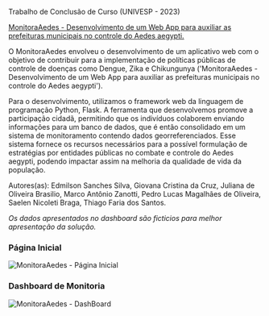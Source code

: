 Trabalho de Conclusão de Curso (UNIVESP - 2023)

[MonitoraAedes - Desenvolvimento de um Web App para auxiliar as prefeituras municipais no controle do Aedes aegypti.](https://apps.univesp.br/trabalhos-academicos/arquivos/652e91e2039b20011f14203e)

O MonitoraAedes envolveu o desenvolvimento de um aplicativo web com o objetivo de contribuir para a implementação de políticas públicas de controle de doenças como Dengue, Zika e Chikungunya ('MonitoraAedes - Desenvolvimento de um Web App para auxiliar as prefeituras municipais no controle do Aedes aegypti').

Para o desenvolvimento, utilizamos o framework web da linguagem de programação Python, Flask. A ferramenta que desenvolvemos promove a participação cidadã, permitindo que os indivíduos colaborem enviando informações para um banco de dados, que é então consolidado em um sistema de monitoramento contendo dados georreferenciados. Esse sistema fornece os recursos necessários para a possível formulação de estratégias por entidades públicas no combate e controle do Aedes aegypti, podendo impactar assim na melhoria da qualidade de vida da população.

Autores(as):
Edmilson Sanches Silva, 
Giovana Cristina da Cruz, 
Juliana de Oliveira Brasilio, 
Marco Antônio Zanotti, 
Pedro Lucas Magalhães de Oliveira, 
Saelen Nicoleti Braga, 
Thiago Faria dos Santos.

*Os dados apresentados no dashboard são ficticios para melhor apresentação da solução.*

### Página Inicial
![](https://i.imgur.com/v1EIy0v.png "MonitoraAedes - Página Inicial")

### Dashboard de Monitoria
![](https://i.imgur.com/F3Taif3.png "MonitoraAedes - DashBoard")